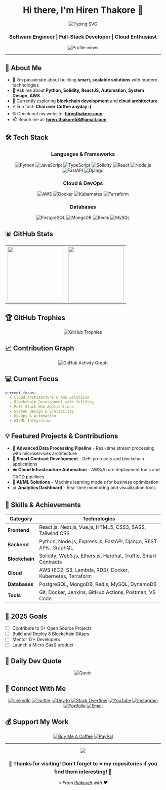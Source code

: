 <div align="center">
  
# Hi there, I'm Hiren Thakore 👋

<img src="https://readme-typing-svg.herokuapp.com?font=Fira+Code&size=22&duration=3000&pause=1000&color=36BCF7FF&center=true&vCenter=true&width=435&lines=Software+Engineer;Full-Stack+Developer;Cloud+Enthusiast;Blockchain+Developer;Problem+Solver" alt="Typing SVG" />

### Software Engineer | Full-Stack Developer | Cloud Enthusiast

<img src="https://komarev.com/ghpvc/?username=thakoreh&label=Profile%20views&color=0e75b6&style=flat" alt="Profile views" />

---

</div>

## 🚀 About Me

- 🔭 I'm passionate about building **smart, scalable solutions** with modern technologies
- 💬 Ask me about **Python, Solidity, ReactJS, Automation, System Design, AWS**
- 🌱 Currently exploring **blockchain development** and **cloud architecture**
- ⚡ Fun fact: **Chai over Coffee anyday :)**
- 🌐 Check out my website: **[hirenthakore.com](https://hirenthakore.com/)**
- 📫 Reach me at: **hiren.thakore58@gmail.com**

## 🛠️ Tech Stack

<div align="center">

### Languages & Frameworks
![Python](https://img.shields.io/badge/Python-3776AB?style=for-the-badge&logo=python&logoColor=white)
![JavaScript](https://img.shields.io/badge/JavaScript-F7DF1E?style=for-the-badge&logo=javascript&logoColor=black)
![TypeScript](https://img.shields.io/badge/TypeScript-007ACC?style=for-the-badge&logo=typescript&logoColor=white)
![Solidity](https://img.shields.io/badge/Solidity-363636?style=for-the-badge&logo=solidity&logoColor=white)
![React](https://img.shields.io/badge/React-20232A?style=for-the-badge&logo=react&logoColor=61DAFB)
![Node.js](https://img.shields.io/badge/Node.js-43853D?style=for-the-badge&logo=node.js&logoColor=white)
![FastAPI](https://img.shields.io/badge/FastAPI-005571?style=for-the-badge&logo=fastapi)
![Django](https://img.shields.io/badge/Django-092E20?style=for-the-badge&logo=django&logoColor=white)

### Cloud & DevOps
![AWS](https://img.shields.io/badge/Amazon_AWS-232F3E?style=for-the-badge&logo=amazon-aws&logoColor=white)
![Docker](https://img.shields.io/badge/Docker-2496ED?style=for-the-badge&logo=docker&logoColor=white)
![Kubernetes](https://img.shields.io/badge/Kubernetes-326ce5?style=for-the-badge&logo=kubernetes&logoColor=white)
![Terraform](https://img.shields.io/badge/Terraform-623CE4?style=for-the-badge&logo=terraform&logoColor=white)

### Databases
![PostgreSQL](https://img.shields.io/badge/PostgreSQL-316192?style=for-the-badge&logo=postgresql&logoColor=white)
![MongoDB](https://img.shields.io/badge/MongoDB-4EA94B?style=for-the-badge&logo=mongodb&logoColor=white)
![Redis](https://img.shields.io/badge/Redis-DC382D?style=for-the-badge&logo=redis&logoColor=white)
![MySQL](https://img.shields.io/badge/MySQL-005C84?style=for-the-badge&logo=mysql&logoColor=white)

</div>

## 📊 GitHub Stats

<div align="center">
  
<table>
<tr>
<td>
<img height="180em" src="https://github-readme-stats.vercel.app/api?username=thakoreh&show_icons=true&theme=tokyonight&include_all_commits=true&count_private=true&border_radius=10"/>
</td>
<td>
<img height="180em" src="https://github-readme-stats.vercel.app/api/top-langs/?username=thakoreh&layout=compact&langs_count=8&theme=tokyonight&border_radius=10"/>
</td>
</tr>
</table>

</div>

## 🏆 GitHub Trophies

<div align="center">
  
<img src="https://github-profile-trophy.vercel.app/?username=thakoreh&theme=tokyonight&column=7" alt="GitHub Trophies"/>

</div>

## 📈 Contribution Graph

<div align="center">
  
<img src="https://github-readme-activity-graph.vercel.app/graph?username=thakoreh&bg_color=0d1117&color=58a6ff&line=f85149&point=ffa657&area=true&hide_border=true" alt="GitHub Activity Graph"/>

</div>

## 💻 Current Focus

```yaml
current_focus:
  - Cloud Architecture & AWS Solutions
  - Blockchain Development with Solidity
  - Full-Stack Web Applications
  - System Design & Scalability
  - DevOps & Automation
  - AI/ML Integration
```

## 💡 Featured Projects & Contributions

- 🚀 **Advanced Data Processing Pipeline** - Real-time stream processing with microservices architecture
- 🔗 **Smart Contract Development** - DeFi protocols and blockchain applications
- ☁️ **Cloud Infrastructure Automation** - AWS/Azure deployment tools and CI/CD pipelines
- 🤖 **AI/ML Solutions** - Machine learning models for business optimization
- 📊 **Analytics Dashboard** - Real-time monitoring and visualization tools

## 🌟 Skills & Achievements

<div align="center">

| Category | Technologies |
|----------|-------------|
| **Frontend** | React.js, Next.js, Vue.js, HTML5, CSS3, SASS, Tailwind CSS |
| **Backend** | Python, Node.js, Express.js, FastAPI, Django, REST APIs, GraphQL |
| **Blockchain** | Solidity, Web3.js, Ethers.js, Hardhat, Truffle, Smart Contracts |
| **Cloud** | AWS (EC2, S3, Lambda, RDS), Docker, Kubernetes, Terraform |
| **Databases** | PostgreSQL, MongoDB, Redis, MySQL, DynamoDB |
| **Tools** | Git, Docker, Jenkins, GitHub Actions, Postman, VS Code |

</div>

## 🎯 2025 Goals

- [ ] Contribute to 5+ Open Source Projects
- [ ] Build and Deploy 8 Blockchain DApps
- [ ] Mentor 12+ Developers
- [ ] Launch a Micro-SaaS product

## 🌟 Daily Dev Quote

<div align="center">
  
![Quote](https://quotes-github-readme.vercel.app/api?type=horizontal&theme=tokyonight)

</div>

## 🤝 Connect With Me

<div align="center">

[![LinkedIn](https://img.shields.io/badge/LinkedIn-0077B5?style=for-the-badge&logo=linkedin&logoColor=white)](https://linkedin.com/in/hirenthakore)
[![Twitter](https://img.shields.io/badge/Twitter-1DA1F2?style=for-the-badge&logo=twitter&logoColor=white)](https://twitter.com/hirenthakore)
[![Dev.to](https://img.shields.io/badge/dev.to-0A0A0A?style=for-the-badge&logo=dev.to&logoColor=white)](https://dev.to/thakoreh)
[![Stack Overflow](https://img.shields.io/badge/Stack_Overflow-FE7A16?style=for-the-badge&logo=stack-overflow&logoColor=white)](https://stackoverflow.com/users/12203805/codername-hiren)
[![YouTube](https://img.shields.io/badge/YouTube-FF0000?style=for-the-badge&logo=youtube&logoColor=white)](https://www.youtube.com/c/codershorts)
[![Instagram](https://img.shields.io/badge/Instagram-E4405F?style=for-the-badge&logo=instagram&logoColor=white)](https://instagram.com/hirenthakore_)
[![Portfolio](https://img.shields.io/badge/Portfolio-FF5722?style=for-the-badge&logo=todoist&logoColor=white)](https://hirenthakore.com/)
[![Email](https://img.shields.io/badge/Gmail-D14836?style=for-the-badge&logo=gmail&logoColor=white)](mailto:hiren.thakore58@gmail.com)

</div>

## 💰 Support My Work

<div align="center">

[![Buy Me A Coffee](https://img.shields.io/badge/Buy%20Me%20A%20Coffee-FFDD00?style=for-the-badge&logo=buy-me-a-coffee&logoColor=black)](https://buymeacoffee.com/hirenthakoa)
[![PayPal](https://img.shields.io/badge/PayPal-00457C?style=for-the-badge&logo=paypal&logoColor=white)]([https://paypal.me/hirenthakore](https://paypal.me/hirenthakore))

</div>

---

<div align="center">
  
<img src="https://capsule-render.vercel.app/api?type=waving&color=gradient&height=60&section=footer"/>

<h3>🌟 Thanks for visiting! Don't forget to ⭐ my repositories if you find them interesting! 🌟</h3>

  <i>⭐️ From [thakoreh](https://github.com/thakoreh) with ❤️</i>
</div>
